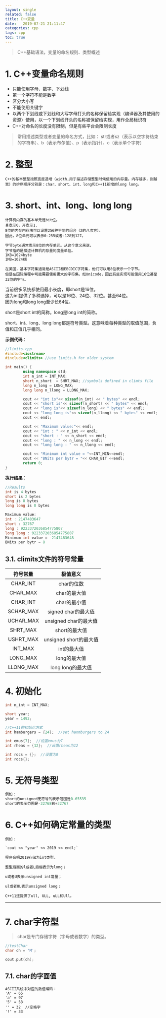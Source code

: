 ```yaml
---
layout: single
related: false
title: C++变量
date:   2019-07-21 21:11:47
categories: cpp
tags: cpp
toc: true
---
```


> C++基础语法，变量的命名规则、类型概述

# 1. C++变量命名规则

+ 只能使用字母、数字、下划线  
+ 第一个字符不能是数字  
+ 区分大小写
+ 不能使用关键字
+ 以两个下划线或下划线和大写字母打头的名称保留给实现（编译器及其使用的资源）使用，以一个下划线开头的名称被保留给实现，用作全局标识符
+ C++对命名的长度没有限制，但是有些平台会限制长度

> 常用描述类型或者变量的命名方式，比如： str或者sz（表示以空字符结束的字符串）、b（表示布尔值）、p（表示指针）、c（表示单个字符）

# 2. 整型

```shell
C++的基本整型按照宽度递增（width,用于描述存储整型时候使用的内存量。内存越多，则越宽）的排序顺序分别是：char、short、int、long和C++11新增的long long。
```

# 3. short、int、long、long long

```shell
计算机内存的基本单元是bit位。
关表示0，开表示1.
8位的内存内存块可以设置256种不同的组合（2的八次方）。
因此，8位单元可以表示0-255或者-128到127。

字节byte通常表示8位的内存单元。从这个意义来说，
字节指的是描述计算机内存量的度量单位。
1KB=1024byte
1MB=1024KB

在美国，基本字符集通常是ASCII和EBCDIC字符集，他们可以用8位表示一个字节。
但是在国际编程中可能需要使用更大的字符集，如Unicode，因此有些实现可能使用16位甚至32位的字节。
```

当前很多系统都使用最小长度，即short是16位。  
这为int提供了多种选择，可以是16位、24位、32位。甚至64位。  
因为long和long long至少长64位。

short是short int的简称。long是long int的简称。

short、int、long、long long都是符号类型。这意味着每种类型的取值范围，负值和正值几乎相同。

__示例代码：__

```cpp
//limits.cpp
#include<iostream>
#include<climits> //use limits.h for older system

int main() {
        using namespace std;
        int n_int = INT_MAX;
        short n_short  = SHRT_MAX; //symbols defined in climts file
        long n_long = LONG_MAX;
        long long n_llong = LLONG_MAX;

        cout << "int is"<< sizeof(n_int) << " bytes" << endl;
        cout << "short is"<< sizeof(n_short) << " bytes" << endl;
        cout << "long is"<< sizeof(n_long) << " bytes" << endl;
        cout << "long long is"<< sizeof(n_llong) << " bytes" << endl;
        cout << endl;

        cout << "Maximum value:"<< endl;
        cout << "int : " << n_int << endl;
        cout << "short : " << n_short << endl;
        cout << "long : " << n_long << endl;
        cout << "long long : " << n_llong << endl;

        cout << "Minimum int value = "<<INT_MIN<<endl;
        cout << "BNits per bytr = "<< CHAR_BIT <<endl;
        return 0;
}
```

__执行结果：__

```cpp
//Results
int is 4 bytes
short is 2 bytes
long is 8 bytes
long long is 8 bytes

Maximum value:
int : 2147483647
short : 32767
long : 9223372036854775807
long long : 9223372036854775807
Minimum int value = -2147483648
BNits per bytr = 8
```

## 3.1. climits文件的符号常量

符号常量|极值意义
:-:|:-:
CHAR_INT|char的位数
CHAR_MAX|char的最大值
CHAR_INT|char的最小值
SCHAR_MAX|signed char的最大值
UCHAR_MAX|unsigned char的最大值
SHRT_MAX|short的最大值
USHRT_MAX|unsigned short的最大值
INT_MAX|int的最大值
LONG_MAX|long的最大值
LLONG_MAX|long long的最大值

# 4. 初始化

```cpp
int n_int = INT_MAX;  

short year;  
year = 1492;  

//C++11的初始化方式
int hamburgers = {24};  //set hanmburgers to 24

int emus{7};  //设置emus为7
int rheas = {12};  //设置rheas为12

int rocs = {};  //设置为0
int rocs{};
```

# 5. 无符号类型

```cpp
例如：
short的unsigned无符号的表示范围是0-65535
short的表示范围是-32768到+32767
```

# 6. C++如何确定常量的类型

```shell
例如：

`cout << "year" << 2019 << endl;`

程序会把2019存储为int类型。

整型后面的l或者L后缀表示为long；

u或者U表示unsigned int常量；

ul或者UL表示unsigned long；

C++11还提供了ull, ULL, uLL和Ull。

```

***

# 7. char字符型

> char是专门存储字符（字母或者数字）的类型。

```cpp
//testChar
char ch = 'M';

cout.put(ch);
```

## 7.1. char的字面值

```shell
ASCII系统中对应的数值编码：
'A' = 65
'a' = 97
'5' = 53
'' = 32  //空格字
'!' = 33
```
